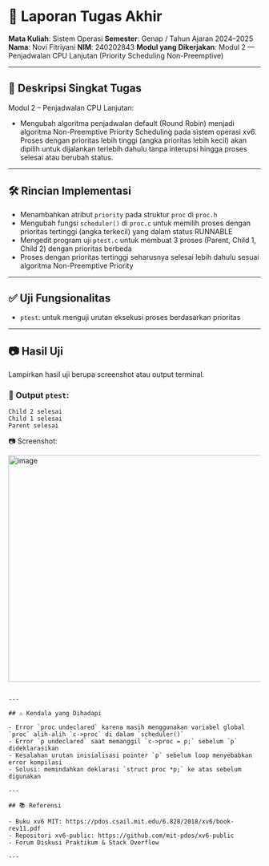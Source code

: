 # 📝 Laporan Tugas Akhir

**Mata Kuliah**: Sistem Operasi
**Semester**: Genap / Tahun Ajaran 2024–2025
**Nama**: Novi Fitriyani
**NIM**: 240202843
**Modul yang Dikerjakan**: Modul 2 — Penjadwalan CPU Lanjutan (Priority Scheduling Non-Preemptive)

---

## 📌 Deskripsi Singkat Tugas
Modul 2 – Penjadwalan CPU Lanjutan:
- Mengubah algoritma penjadwalan default (Round Robin) menjadi algoritma Non-Preemptive Priority Scheduling pada sistem operasi xv6. Proses dengan prioritas lebih tinggi (angka prioritas lebih kecil) akan dipilih untuk dijalankan terlebih dahulu tanpa interupsi hingga proses selesai atau berubah status.
---

## 🛠️ Rincian Implementasi

- Menambahkan atribut `priority` pada struktur `proc` di `proc.h`
- Mengubah fungsi `scheduler()` di `proc.c` untuk memilih proses dengan prioritas tertinggi (angka terkecil) yang dalam status RUNNABLE
- Mengedit program uji `ptest.c` untuk membuat 3 proses (Parent, Child 1, Child 2) dengan prioritas berbeda
- Proses dengan prioritas tertinggi seharusnya selesai lebih dahulu sesuai algoritma Non-Preemptive Priority
---

## ✅ Uji Fungsionalitas

- `ptest`: untuk menguji urutan eksekusi proses berdasarkan prioritas

---

## 📷 Hasil Uji

Lampirkan hasil uji berupa screenshot atau output terminal.

### 📍 Output `ptest`:

```
Child 2 selesai
Child 1 selesai
Parent selesai
```

📷 Screenshot:

<img width="977" height="452" alt="image" src="https://github.com/user-attachments/assets/02f3cabd-5c94-453d-9020-a49ba84540f4" />


```

---

## ⚠️ Kendala yang Dihadapi

- Error `proc undeclared` karena masih menggunakan variabel global `proc` alih-alih `c->proc` di dalam `scheduler()`
- Error `p undeclared` saat memanggil `c->proc = p;` sebelum `p` dideklarasikan
- Kesalahan urutan inisialisasi pointer `p` sebelum loop menyebabkan error kompilasi
- Solusi: memindahkan deklarasi `struct proc *p;` ke atas sebelum digunakan

---

## 📚 Referensi

- Buku xv6 MIT: https://pdos.csail.mit.edu/6.828/2018/xv6/book-rev11.pdf
- Repositori xv6-public: https://github.com/mit-pdos/xv6-public
- Forum Diskusi Praktikum & Stack Overflow

---
